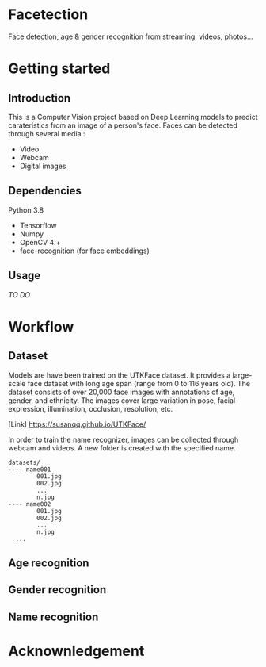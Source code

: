 # Facetection
Face detection, age & gender recognition from streaming, videos, photos...


# Getting started

## Introduction

This is a Computer Vision project based on Deep Learning models to predict carateristics from an image of a person's face. Faces can be detected through several media : 
* Video
* Webcam
* Digital images


## Dependencies

Python 3.8

* Tensorflow
* Numpy
* OpenCV 4.+
* face-recognition (for face embeddings)


## Usage

*TO DO*

# Workflow

## Dataset

Models are have been trained on the UTKFace dataset. It provides a large-scale face dataset with long age span (range from 0 to 116 years old). The dataset consists of over 20,000 face images with annotations of age, gender, and ethnicity. The images cover large variation in pose, facial expression, illumination, occlusion, resolution, etc. 

[Link] https://susanqq.github.io/UTKFace/

In order to train the name recognizer, images can be collected through webcam and videos. A new folder is created with the specified name. 

```
datasets/
---- name001
        001.jpg
        002.jpg
        ...
        n.jpg
---- name002
        001.jpg
        002.jpg
        ...
        n.jpg
  ...
```

## Age recognition

## Gender recognition

## Name recognition

# Acknownledgement
